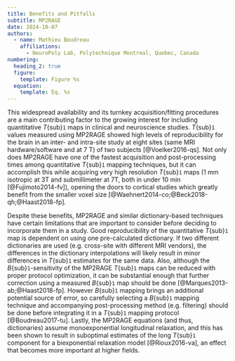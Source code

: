 ```yaml
---
title: Benefits and Pitfalls
subtitle: MP2RAGE
date: 2024-10-07
authors:
  - name: Mathieu Boudreau
    affiliations:
      - NeuroPoly Lab, Polytechnique Montreal, Quebec, Canada
numbering:
  heading_2: true
  figure:
    template: Figure %s
  equation:
    template: Eq. %s
---
```



This widespread availability and its turnkey acquisition/fitting procedures are a main contributing factor to the growing interest for including quantitative _T_{sub}`1` maps in clinical and neuroscience studies. _T_{sub}`1` values measured using MP2RAGE showed  high levels of reproducibility for the brain in an inter- and intra-site study at eight sites (same MRI hardware/software and at 7 T) of two subjects [@Voelker2016-qs]. Not only does MP2RAGE have one of the fastest acquisition and post-processing times among quantitative _T_{sub}`1` mapping techniques, but it can accomplish this while acquiring very high resolution _T_{sub}`1` maps (1 mm isotropic at 3T and submillimeter at 7T, both in under 10 min [@Fujimoto2014-fv]), opening the doors to cortical studies which greatly benefit from the smaller voxel size [@Waehnert2014-co;@Beck2018-qh;@Haast2018-fp].


Despite these benefits, MP2RAGE and similar dictionary-based techniques have certain limitations that are important to consider before deciding to incorporate them in a study. Good reproducibility of the quantitative _T_{sub}`1` map is dependent on using one pre-calculated dictionary. If two different dictionaries are used (e.g. cross-site with different MRI vendors), the differences in the dictionary interpolations will likely result in minor differences in _T_{sub}`1` estimates for the same data. Also, although the _B_{sub}`1`-sensitivity of the MP2RAGE _T_{sub}`1` maps can be reduced with proper protocol optimization, it can be substantial enough that further correction using a measured _B_{sub}`1` map should be done [@Marques2013-ab;@Haast2018-fp]. However _B_{sub}`1` mapping brings an additional potential source of error, so carefully selecting a _B_{sub}`1` mapping technique and accompanying post-processing method (e.g. filtering) should be done before integrating it in a _T_{sub}`1` mapping protocol [@Boudreau2017-tu]. Lastly, the MP2RAGE equations (and thus, dictionaries) assume monoexponential longitudinal relaxation, and this has been shown to result in suboptimal estimates of the long _T_{sub}`1` component for a biexponential relaxation model [@Rioux2016-va], an effect that becomes more important at higher fields.